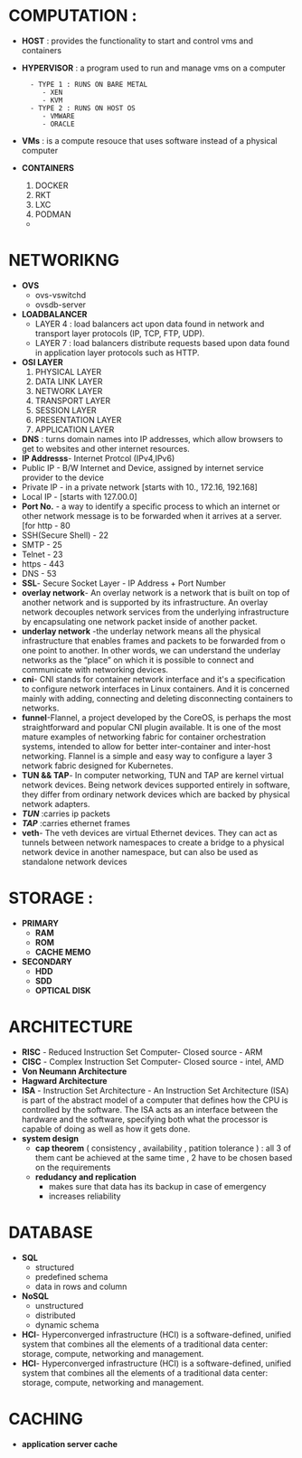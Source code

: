 # COMPUTATION :
- **HOST** : provides the functionality to start and control vms and containers
- **HYPERVISOR** : a program used to run and manage vms on a computer

        - TYPE 1 : RUNS ON BARE METAL
           - XEN
           - KVM
        - TYPE 2 : RUNS ON HOST OS
           - VMWARE
           - ORACLE
 - **VMs** : is a compute resouce that uses software instead of a physical computer 
- **CONTAINERS**
   1. DOCKER
   2. RKT
   3. LXC
   4. PODMAN
  - 
 # NETWORIKNG
 - **OVS**
   - ovs-vswitchd
   - ovsdb-server
 - **LOADBALANCER**
   - LAYER 4 : load balancers act upon data found in network and transport layer protocols (IP, TCP, FTP, UDP).
   - LAYER 7 : load balancers distribute requests based upon data found in application layer protocols such as HTTP.
- **OSI LAYER**
  1. PHYSICAL LAYER
  2. DATA LINK LAYER
  3. NETWORK LAYER
  4. TRANSPORT LAYER
  5. SESSION LAYER
  6. PRESENTATION LAYER
  7. APPLICATION LAYER 
-  **DNS** : turns domain names into IP addresses, which allow browsers to get to websites and other internet resources.
-   **IP Addresss**- Internet Protcol (IPv4,IPv6)
 - Public IP - B/W Internet and Device, assigned by internet service provider to the device
 - Private IP - in a private network [starts with 10., 172.16, 192.168]
 - Local IP - [starts with 127.00.0]
- **Port No.** - a way to identify a specific process to which an internet or other network message is to be forwarded when it arrives at a server.[for http - 80
 - SSH(Secure Shell) - 22
 - SMTP - 25  
 - Telnet - 23
 - https - 443
 - DNS - 53
-  **SSL**- Secure Socket Layer - IP Address + Port Number
-  **overlay network**- An overlay network is a network that is built on top of another network and is supported by its infrastructure. An overlay network decouples network services from the underlying infrastructure by encapsulating one network packet inside of another packet.
-  **underlay network** -the underlay network means all the physical infrastructure that enables frames and packets to be forwarded from o one point to another. In other words, we can understand the underlay networks as the “place” on which it is possible to connect and communicate with networking devices.
-  **cni**- CNI stands for container network interface and it's a specification to configure network interfaces in Linux containers. And it is concerned mainly with adding, connecting and deleting disconnecting containers to networks.
-  **funnel**-Flannel, a project developed by the CoreOS, is perhaps the most straightforward and popular CNI plugin available. It is one of the most mature examples of networking fabric for container orchestration systems, intended to allow for better inter-container and inter-host networking. Flannel is a simple and easy way to configure a layer 3 network fabric designed for Kubernetes.
-  **TUN && TAP**- In computer networking, TUN and TAP are kernel virtual network devices. Being network devices supported entirely in software, they differ from ordinary network devices which are backed by physical network adapters.
  - ***TUN*** :carries ip packets 
  - ***TAP*** :carries ethernet frames
- **veth**- The veth devices are virtual Ethernet devices. They can act as tunnels between network namespaces to create a bridge to a physical network device in another namespace, but can also be used as standalone network devices

# STORAGE :
- **PRIMARY**
  - **RAM**
  - **ROM**
  - **CACHE MEMO**
- **SECONDARY**
  - **HDD**
  - **SDD**
  - **OPTICAL DISK**

# ARCHITECTURE
- **RISC** - Reduced Instruction Set Computer- Closed source - ARM
-  **CISC** - Complex Instruction Set Computer- Closed source - intel, AMD
-  **Von Neumann Architecture**
-  **Hagward Architecture** 
- **ISA** - Instruction Set Architecture - An Instruction Set Architecture (ISA) is part of the abstract model of a computer that defines how the CPU is controlled by the software. The ISA acts as an interface between the hardware and the software, specifying both what the processor is capable of doing as well as how it gets done.
- **system design**
  - **cap theorem** ( consistency , availability , patition tolerance ) : all 3 of them cant be achieved at the same time , 2 have to be chosen based on the requirements
  - **redudancy and replication**
    - makes sure that data has its backup in case of emergency
    - increases reliability

# DATABASE 
- **SQL**
  - structured
  - predefined schema
  - data in rows and column
- **NoSQL**
  - unstructured
  - distributed
  - dynamic schema
-  **HCI**- Hyperconverged infrastructure (HCI) is a software-defined, unified system that combines all the elements of a traditional data center: storage, compute, networking and management.
-  **HCI**- Hyperconverged infrastructure (HCI) is a software-defined, unified system that combines all the elements of a traditional data center: storage, compute, networking and management.

# CACHING
- **application server cache** 





     
